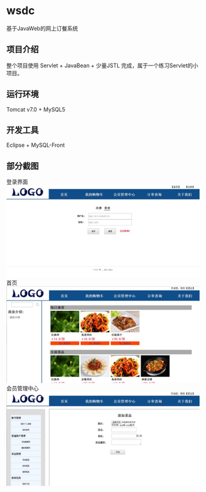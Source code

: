 # wsdc
基于JavaWeb的网上订餐系统

## 项目介绍
整个项目使用 Servlet + JavaBean + 少量JSTL 完成，属于一个练习Servlet的小项目。

## 运行环境
Tomcat v7.0 + MySQL5

## 开发工具
Eclipse + MySQL-Front

## 部分截图
登录界面
![登录](https://raw.githubusercontent.com/sdan8/MarkdownPhoto/master/wsdc_2.jpg)
首页
![首页](https://raw.githubusercontent.com/sdan8/MarkdownPhoto/master/wsdc_0.jpg)
会员管理中心
![会员管理中心](https://raw.githubusercontent.com/sdan8/MarkdownPhoto/master/wsdc_1.jpg)
